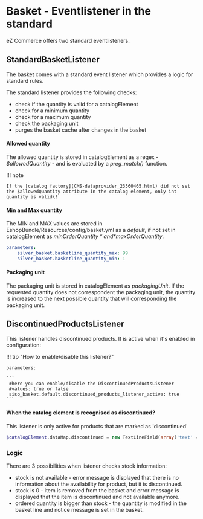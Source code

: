 # Basket - Eventlistener in the standard

eZ Commerce offers two standard eventlisteners.

## StandardBasketListener

The basket comes with a standard event listener which provides a logic for standard rules.

The standard listener provides the following checks:

- check if the quantity is valid for a catalogElement
- check for a minimum quantity 
- check for a maximum quantity
- check the packaging unit
- purges the basket cache after changes in the basket

#### Allowed quantity

The allowed quantity is stored in catalogElement as a regex - *$allowedQuantity* - and is evaluated by a *preg\_match()* function.

!!! note

    If the [catalog factory](CMS-dataprovider_23560465.html) did not set the $allowedQuantity attribute in the catalog element, only int quantity is valid\!

#### Min and Max quantity

The MIN and MAX values are stored in EshopBundle/Resources/config/basket.yml as a *default*, if not set in catalogElement as *$minOrderQuantity* and *$maxOrderQuantity*.

``` yaml
parameters:
    silver_basket.basketline_quantity_max: 99
    silver_basket.basketline_quantity_min: 1
```

#### Packaging unit

The packaging unit is stored in catalogElement as *packagingUnit*. If the requested quantity does not correspondent the packaging unit, the quantity is increased to the next possible quantity that will corresponding the packaging unit.

## DiscontinuedProductsListener

This listener handles discontinued products. It is active when it's enabled in configuration:

!!! tip "How to enable/disable this listener?"

    parameters:

    ``` 
     #here you can enable/disable the DiscontinuedProductsListener
     #values: true or false
     siso_basket.default.discontinued_products_listener_active: true
    ```

#### When the catalog element is recognised as discontinued?

This listener is only active for products that are marked as 'discontinued'

``` php
$catalogElement.dataMap.discontinued = new TextLineField(array('text' => 1));
```

### Logic

There are 3 possibilities when listener checks stock information:

- stock is not available - error message is displayed that there is no information about the availability for product, but it is discontinued.
- stock is 0 - item is removed from the basket and error message is displayed that the item is discontinued and not available anymore.
- ordered quantity is bigger than stock - the quantity is modified in the basket line and notice message is set in the basket.
